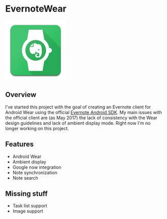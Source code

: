 # EvernoteWear

![logo](mobile/src/main/res/mipmap-xxxhdpi/ic_launcher.png)

## Overview

I've started this project with the goal of creating an Evernote client for Android Wear using the official [Evernote Android SDK](https://github.com/evernote/evernote-sdk-android). 
My main issues with the official client are (as May 2017) the lack of consistency with the Wear design guidelines and lack of ambient display mode. Right now I'm no longer working on this project.

## Features

- Android Wear 
- Ambient display
- Google now integration
- Note synchronization 
- Note search

## Missing stuff

- Task list support
- Image support
